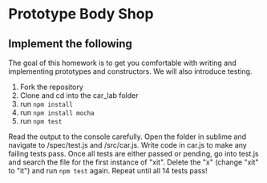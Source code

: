 # Prototype Body Shop
## Implement the following

The goal of this homework is to get you comfortable with writing and implementing prototypes and constructors. We will also introduce testing.


1. Fork the repository
2. Clone and cd into the car_lab folder
3. run `npm install`
4. run `npm install mocha`
5. run `npm test`

Read the output to the console carefully. Open the folder in sublime and navigate to /spec/test.js and /src/car.js.  Write code in car.js to make any failing tests pass.  Once all tests are either passed or pending, go into test.js and search the file for the first instance of "xit".  Delete the "x" (change "xit" to "it") and run `npm test` again. Repeat until all 14 tests pass!
